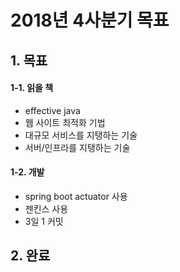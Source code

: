 # 2018년 4사분기 목표

## 1. 목표
#### 1-1. 읽을 책
- effective java
- 웹 사이트 최적화 기법
- 대규모 서비스를 지탱하는 기술
- 서버/인프라를 지탱하는 기술

#### 1-2. 개발
- spring boot actuator 사용
- 젠킨스 사용
- 3일 1 커밋

## 2. 완료
